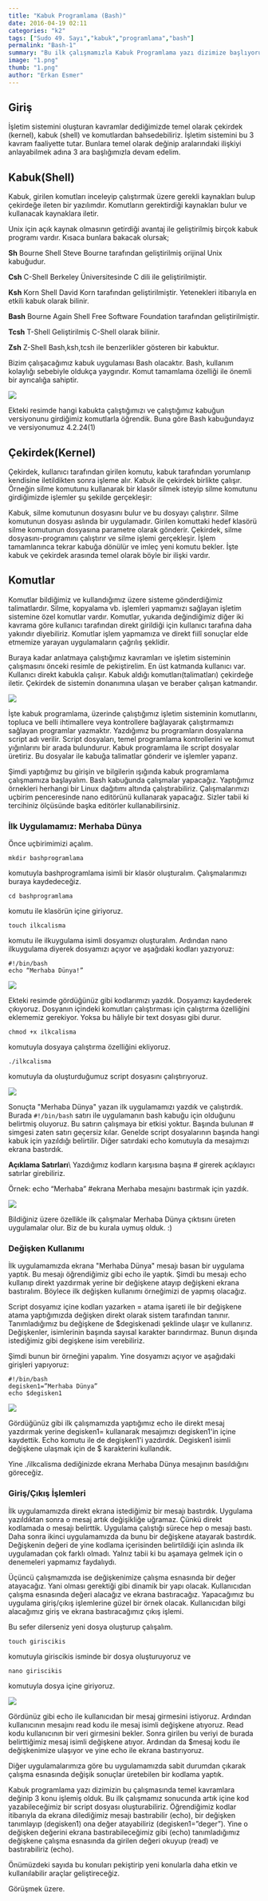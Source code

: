 ```yaml
---
title: "Kabuk Programlama (Bash)"
date: 2016-04-19 02:11
categories: "k2"
tags: ["Sudo 49. Sayı","kabuk","programlama","bash"]
permalink: "Bash-1"
summary: "Bu ilk çalışmamızla Kabuk Programlama yazı dizimize başlıyoruz. Amacımız kabuk programlama konusuna giriş seviyeden başlayıp kendi işlemlerimizi yapabilecek seviyeye gelmektir."
image: "1.png"
thumb: "1.png"
author: "Erkan Esmer"
---
```

## Giriş

İşletim sistemini oluşturan kavramlar dediğimizde temel olarak çekirdek (kernel), kabuk (shell) ve komutlardan bahsedebiliriz. İşletim sistemini bu 3 kavram faaliyette tutar. Bunlara temel olarak değinip aralarındaki ilişkiyi anlayabilmek adına 3 ara başlığımızla devam edelim.

## Kabuk(Shell)

Kabuk, girilen komutları inceleyip çalıştırmak üzere gerekli kaynakları bulup çekirdeğe ileten bir yazılımdır. Komutların gerektirdiği kaynakları bulur ve kullanacak kaynaklara iletir.

Unix için açık kaynak olmasının getirdiği avantaj ile geliştirilmiş birçok kabuk programı vardır.
Kısaca bunlara bakacak olursak;

**Sh**
Bourne Shell
Steve Bourne tarafından geliştirilmiş orijinal Unix kabuğudur.

**Csh**
C-Shell
Berkeley Üniversitesinde C dili ile geliştirilmiştir.

**Ksh**
Korn Shell
David Korn tarafından geliştirilmiştir. Yetenekleri itibarıyla en etkili kabuk olarak bilinir.

**Bash**
Bourne Again Shell
Free Software Foundation tarafından geliştirilmiştir.

**Tcsh**
T-Shell
Geliştirilmiş C-Shell olarak bilinir.

**Zsh**
Z-Shell
Bash,ksh,tcsh ile benzerlikler gösteren bir kabuktur.

Bizim çalışacağımız kabuk uygulaması Bash olacaktır. Bash, kullanım kolaylığı sebebiyle oldukça yaygındır. Komut tamamlama özelliği ile önemli bir ayrıcalığa sahiptir.

![](images/post/Bash-1/Resim-1.png)

Ekteki resimde hangi kabukta çalıştığımızı ve çalıştığımız kabuğun versiyonunu girdiğimiz komutlarla öğrendik. Buna göre Bash kabuğundayız ve versiyonumuz 4.2.24(1)

## Çekirdek(Kernel)

Çekirdek, kullanıcı tarafından girilen komutu, kabuk tarafından yorumlanıp kendisine iletildikten sonra işleme alır. Kabuk ile çekirdek birlikte çalışır. Örneğin silme komutunu kullanarak bir klasör silmek isteyip silme komutunu girdiğimizde işlemler şu şekilde gerçekleşir:

Kabuk,  silme komutunun dosyasını bulur ve bu dosyayı çalıştırır. Silme komutunun dosyası aslında bir uygulamadır. Girilen komuttaki hedef klasörü silme komutunun dosyasına parametre olarak gönderir. Çekirdek, silme dosyasını-programını çalıştırır ve silme işlemi gerçekleşir. İşlem tamamlanınca tekrar kabuğa dönülür ve imleç yeni komutu bekler. İşte kabuk ve çekirdek arasında temel olarak böyle bir ilişki vardır.

## Komutlar

Komutlar bildiğimiz ve kullandığımız üzere sisteme gönderdiğimiz talimatlardır. Silme, kopyalama vb. işlemleri yapmamızı sağlayan işletim sistemine özel komutlar vardır. Komutlar, yukarıda değindiğimiz diğer iki kavrama göre kullanıcı tarafından direkt girildiği için kullanıcı tarafına daha yakındır diyebiliriz. Komutlar işlem yapmamıza ve direkt fiilî sonuçlar elde etmemize yarayan uygulamaların çağrılış şeklidir.

Buraya kadar anlatmaya çalıştığımız kavramları ve işletim sisteminin çalışmasını önceki resimle de pekiştirelim. En üst katmanda kullanıcı var. Kullanıcı direkt kabukla çalışır. Kabuk aldığı komutları(talimatları) çekirdeğe iletir. Çekirdek de sistemin donanımına ulaşan ve beraber çalışan katmandır.

![](images/post/Bash-1/SysArc.png)

İşte kabuk programlama, üzerinde çalıştığımız işletim sisteminin komutlarını, topluca ve belli ihtimallere veya kontrollere bağlayarak çalıştırmamızı sağlayan programlar yazmaktır. Yazdığımız bu programların dosyalarına script adı verilir. Script dosyaları, temel programlama kontrollerini ve komut yığınlarını bir arada bulundurur. Kabuk programlama ile script dosyalar üretiriz. Bu dosyalar ile kabuğa talimatlar gönderir ve işlemler yaparız.

Şimdi yaptığımız bu girişin ve bilgilerin ışığında kabuk programlama çalışmamıza başlayalım. Bash kabuğunda çalışmalar yapacağız. Yaptığımız örnekleri herhangi bir Linux dağıtımı altında çalıştırabiliriz. Çalışmalarımızı uçbirim penceresinde nano editörünü kullanarak yapacağız. Sizler tabii ki tercihiniz ölçüsünde başka editörler kullanabilirsiniz.

### İlk Uygulamamız: Merhaba Dünya

Önce uçbirimimizi açalım.

```
mkdir bashprogramlama
```

komutuyla bashprogramlama isimli bir klasör oluşturalım. Çalışmalarımızı buraya kaydedeceğiz.

```
cd bashprogramlama
```

komutu ile klasörün içine giriyoruz.

```
touch ilkcalisma
```

komutu ile ilkuygulama isimli dosyamızı oluşturalım. Ardından nano ilkuygulama diyerek dosyamızı açıyor ve aşağıdaki kodları yazıyoruz:

```
#!/bin/bash
echo “Merhaba Dünya!”
```


![](images/post/Bash-1/Resim-2.png)


Ekteki resimde gördüğünüz gibi kodlarımızı yazdık. Dosyamızı kaydederek çıkıyoruz.
Dosyanın içindeki komutları çalıştırması için çalıştırma özelliğini eklememiz gerekiyor. Yoksa bu hâliyle bir text dosyası gibi durur.

```
chmod +x ilkcalisma
```

komutuyla dosyaya çalıştırma özelliğini ekliyoruz.

```
./ilkcalisma
```

komutuyla da oluşturduğumuz script dosyasını çalıştırıyoruz.


![](images/post/Bash-1/Resim-3.png)


Sonuçta "Merhaba Dünya" yazan ilk uygulamamızı yazdık ve çalıştırdık. Burada `#!/bin/bash` satırı ile uygulamanın bash kabuğu için olduğunu belirtmiş oluyoruz. Bu satırın çalışmaya bir etkisi yoktur.
Başında bulunan # simgesi zaten satırı geçersiz kılar. Genelde script dosyalarının başında hangi kabuk için yazıldığı belirtilir. Diğer satırdaki echo komutuyla da mesajımızı ekrana bastırdık.

**Açıklama Satırları**\\
Yazdığımız kodların karşısına başına # girerek açıklayıcı satırlar girebiliriz.

Örnek: echo “Merhaba”  #ekrana Merhaba mesajını bastırmak için yazdık.

![](images/post/Bash-1/Resim-4.png)

Bildiğiniz üzere özellikle ilk çalışmalar Merhaba Dünya çıktısını üreten uygulamalar olur. Biz de bu kurala uymuş olduk. :)


### Değişken Kullanımı

İlk uygulamamızda ekrana "Merhaba Dünya" mesajı basan bir uygulama yaptık. Bu mesajı öğrendiğimiz gibi echo ile yaptık. Şimdi bu mesajı echo kullanıp direkt yazdırmak yerine bir değişkene atayıp değişkeni ekrana bastıralım. Böylece ilk değişken kullanımı örneğimizi de yapmış olacağız.

Script dosyamız içine kodları yazarken = atama işareti ile bir değişkene atama yaptığımızda değişken direkt olarak sistem tarafından tanınır. Tanımladığımız bu değişkene de $degiskenadi şeklinde ulaşır ve kullanırız. Değişkenler, isimlerinin başında sayısal karakter barındırmaz. Bunun dışında istediğimiz gibi degişkene isim verebiliriz.

Şimdi bunun bir örneğini yapalım. Yine dosyamızı açıyor ve aşağıdaki girişleri yapıyoruz:

```
#!/bin/bash
degisken1=”Merhaba Dünya”
echo $degisken1
```

![](images/post/Bash-1/Resim-5.png)


Gördüğünüz gibi ilk çalışmamızda yaptığımız echo ile direkt mesaj yazdırmak yerine degisken1= kullanarak mesajımızı degisken1'in içine kaydettik. Echo komutu ile de degişken1'i yazdırdık. Degisken1 isimli değişkene ulaşmak için de $ karakterini kullandık.

Yine ./ilkcalisma dediğinizde ekrana Merhaba Dünya mesajının basıldığını göreceğiz.

### Giriş/Çıkış İşlemleri

İlk uygulamamızda direkt ekrana istediğimiz bir mesajı bastırdık. Uygulama yazıldıktan sonra o mesaj artık değişikliğe uğramaz. Çünkü direkt kodlamada o mesajı belirttik. Uygulama çalıştığı sürece hep o mesajı bastı. Daha sonra ikinci uygulamamızda da bunu bir değişkene atayarak bastırdık. Değişkenin değeri de yine kodlama içerisinden belirtildiği için aslında ilk uygulamadan çok farklı olmadı. Yalnız tabii ki bu aşamaya gelmek için o denemeleri yapmamız faydalıydı.

Üçüncü çalışmamızda ise değişkenimize çalışma esnasında bir değer atayacağız. Yani olması gerektiği gibi dinamik bir yapı olacak. Kullanıcıdan çalışma esnasında değeri alacağız ve ekrana bastıracağız. Yapacağımız bu uygulama giriş/çıkış işlemlerine güzel bir örnek olacak. Kullanıcıdan bilgi alacağımız giriş ve ekrana bastıracağımız çıkış işlemi.

Bu sefer dilerseniz yeni dosya oluşturup çalışalım.

```
touch giriscikis
```

komutuyla giriscikis isminde bir dosya oluşturuyoruz ve

```
nano giriscikis
```

komutuyla dosya içine giriyoruz.

![](images/post/Bash-1/Resim-6.png)

Gördünüz gibi echo ile kullanıcıdan bir mesaj girmesini istiyoruz. Ardından kullanıcının mesajını read kodu ile mesaj isimli değişkene atıyoruz. Read kodu kullanıcının bir veri girmesini bekler. Sonra girilen bu veriyi de burada belirttiğimiz mesaj isimli değişkene atıyor. Ardından da $mesaj kodu ile değişkenimize ulaşıyor ve yine echo ile ekrana bastırıyoruz.

Diğer uygulamalarımıza göre bu uygulamamızda sabit durumdan çıkarak çalışma esnasında değişik sonuçlar üretebilen bir kodlama yaptık.

Kabuk programlama yazı dizimizin bu çalışmasında temel kavramlara değinip 3 konu işlemiş olduk. Bu ilk çalışmamız sonucunda artık içine kod yazabileceğimiz bir script dosyası oluşturabiliriz. Öğrendiğimiz kodlar itibarıyla da ekrana dilediğimiz mesajı bastırabilir (echo), bir değişken tanımlayıp (degisken1) ona değer atayabiliriz (degisken1=”deger”). Yine o değişken değerini ekrana bastırabileceğimiz gibi (echo) tanımladığımız değişkene çalışma esnasında da girilen değeri okuyup (read) ve bastırabiliriz (echo).

Önümüzdeki sayıda bu konuları pekiştirip yeni konularla daha etkin ve kullanılabilir araçlar geliştireceğiz.

Görüşmek üzere.
